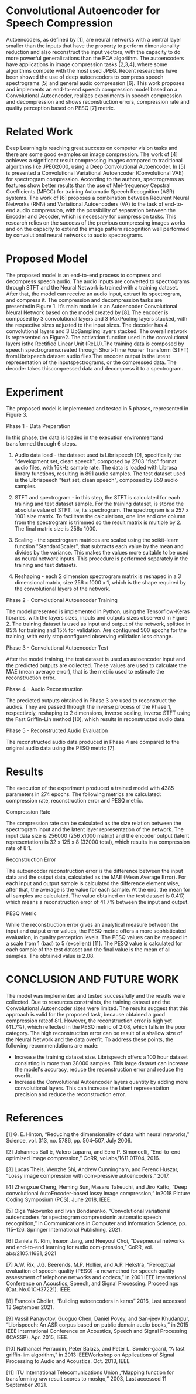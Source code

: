 # Convolutional Autoencoder for Speech Compression

Autoencoders, as defined by [1], are neural networks with a central layer smaller than the inputs that have the property to perform dimensionality reduction and also reconstruct the input vectors, with the capacity to do more powerful generalizations than the PCA algorithm.
The autoencoders have applications in image compression tasks [2,3,4], where some algorithms compete with the most used JPEG. Recent researches have been showed the use of deep autoencoders to compress speech spectrograms [5] and general audio compression [6].
This work proposes and implements an end-to-end speech compression model based on a Convolutional Autoencoder, realizes experiments in speech compression and decompression and shows reconstruction errors, compression rate and quality perception based on PESQ [7] metric.

# Related Work

Deep Learning is reaching great success on computer vision tasks and there are some good examples on image compression. The work of [4] achieves a significant result compressing images compared to traditional algorithms like JPEG2000, using a Deep Convolutional Autoencoder.
In [5] is presented a Convolutional Variational Autoencoder (Convolutional VAE) for spectrogram compression. According to the authors, spectrograms as features show better results than the use of Mel-frequency Cepstral Coefficients (MFCC) for training Automatic Speech Recognition (ASR) systems. The work of [6] proposes a combination between Recurent  Neural Networks (RNN) and Variational Autoencoders (VA) to the task of end-to-end audio compression, with the possibility of separation between the Encoder and Decoder, which is necessary for compression tasks. This research relies on the success of the previous compressing images works and on the capacity to extend the image pattern recognition well performed by convolutional neural networks to audio spectrograms.

# Proposed Model

The proposed model is an end-to-end process to compress and decompress speech audio. The audio inputs are converted to spectrograms through STFT and the Neural Network is trained with a training dataset. After that, the model can receive an audio input, extract its spectrogram, and compress it. The compression and decompression tasks are presentedin Figure 1. It’s main module is an Autoencoder Convolutional Neural Network based on the model created by [8]. The encoder is composed by 3 convolutional layers and 3 MaxPooling layers stacked, with the respective sizes adjusted to the input sizes. The decoder has 4 convolutional layers and 3 UpSampling layers stacked. The overall network is represented on Figure2.  The activation function used in the convolutional layers isthe Rectified Linear Unit (ReLU).The  training  data  is  composed  by  speech  spectrogramscreated through Short-Time Fourier Transform (STFT) fromLibrispeech dataset audio files.The encoder output is the latent representation of the inputspectrograms, or the compressed data. The decoder takes thiscompressed data and decompress it to a spectrogram.

# Experiment

The proposed model is implemented and tested in 5 phases, represented in Figure 3.

Phase 1 - Data Preparation

In this phase, the data is loaded in the execution environmentand transformed through 6 steps.

1. Audio data load - the dataset used is Librispeech [9], specifically the "development set, clean speech", composed by 2703 "flac" format audio files, with 16kHz sample rate. The data is loaded with Librosa library functions, resulting in 891 audio samples. The test dataset used is the Librispeech "test set, clean speech", composed by 859 audio samples.

2. STFT and spectrogram - in this step, the STFT is calculated for each training and test dataset sample. For the training dataset, is stored the absolute value of STFT, i.e, its spectrogram. The spectrogram is a 257 x 1001 size matrix. To facilitate the calculations, one line and one column from the spectrogram is trimmed so the result matrix is multiple by 2. The final matrix size is 256x 1000.

3. Scaling - the spectrogram matrices are scaled using the scikit-learn function "StandardScaler", that subtracts each value by the mean and divides by the variance. This makes the values more suitable to be used as neural network inputs. This procedure is performed separately in the training and test datasets.

4. Reshaping - each 2 dimension spectrogram matrix is reshaped in a 3 dimensional matrix, size 256 x 1000 x 1, which is the shape required by the convolutional layers of the network.

Phase 2 - Convolutional Autoencoder Training

The model presented is implemented in Python, using the Tensorflow-Keras libraries, with the layers sizes, inputs and outputs sizes observerd in Figure  2. The training dataset is used as input and output of the network, splitted in 85% for training and 15% for validation. Are configured 500 epochs for the training, with early stop configured observing validation loss change.

Phase 3 - Convolutional Autoencoder Test

After the model training, the test dataset is used as autoencoder input and the predicted outputs are collected. These values are used to calculate the MAE (mean average error), that is the metric used to estimate the reconstruction error.

Phase 4 - Audio Reconstruction

The predicted outputs obtained in Phase 3 are used to reconstruct the audios. They are passed through the inverse process of the Phase 1, respectively, reshaping to 2 dimensions, inverse scaling, inverse STFT using the Fast Griffin-Lin method [10], which results in reconstructed audio data.

Phase 5 - Reconstructed Audio Evaluation

The reconstructed audio data produced in Phase 4 are compared to the original audio data using the PESQ metric [7].

# Results

The execution of the experiment produced a trained model with 4385 parameters in 274 epochs. The following metrics are calculated: compression rate, reconstruction error and PESQ metric.

Compression Rate

The compression rate can be calculated as the size relation between the spectrogram input and the latent layer representation of the network. The input data size is 256000 (256 x1000 matrix) and the encoder output (latent representation) is 32 x 125 x 8 (32000 total), which results in a compression rate of 8:1.

Reconstruction Error

The autoencoder reconstruction error is the difference between the input data and the output data, calculated as the MAE (Mean Average Error). For each input and output sample is calculated the difference element wise, after that, the average is the value for each sample. At the end, the mean for all samples are calculated. The value obtained on the test dataset is 0.417, which means a reconstruction error of 41.7% between the input and output.

PESQ Metric

While the reconstruction error gives an analytical measure between the input and output error values, the PESQ metric offers a more sophisticated evaluation, in quality perception levels. The PESQ values can be mapped in a scale from 1 (bad) to 5 (excellent) [11]. The PESQ value is calculated for each sample of the test dataset and the final value is the mean of all samples. The obtained value is 2.08.

# CONCLUSION AND FUTURE WORK

The model was implemented and tested successfully and the results were collected. Due to resources constraints, the training dataset and the Convolutional Autoencoder sizes  were limited. The results suggest that this approach is valid for the proposed task, because obtained a good compression rateof 8:1. However, the reconstruction error is high yet (41.7%), which reflected in the PESQ metric of 2.08, which falls in the poor category. The high reconstruction error can be result of a shallow size of the Neural Network and the data overfit.
To address these points, the following recommendations are made:

- Increase the training dataset size. Librispeech offers a 100 hour dataset consisting in more than 28000 samples. This large dataset can increase the model's accuracy, reduce the reconstruction error and reduce the overfit.
- Increase  the  Convolutional  Autoencoder  layers  quantity by adding more convolutional layers. This can increase the latent representation precision and reduce the reconstruction error.


# References

[1] G. E. Hinton, “Reducing the dimensionality of data with neural networks,” Science, vol. 313, no. 5786, pp. 504–507, July 2006.

[2] Johannes Ball ́e, Valero Laparra, and Eero P. Simoncelli, “End-to-end optimized image compression,” CoRR, vol.abs/1611.01704, 2016.

[3] Lucas Theis, Wenzhe Shi, Andrew Cunningham, and Ferenc Huszar, “Lossy image compression with com-pressive autoencoders,” 2017.

[4] Zhengxue Cheng, Heming Sun, Masaru Takeuchi, and Jiro  Katto, “Deep  convolutional AutoEncoder-based lossy image compression,” in2018 Picture Coding Symposium (PCS). June 2018, IEEE.

[5] Olga Yakovenko and Ivan Bondarenko, “Convolutional variational autoencoders for spectrogram compressionin automatic speech recognition,” in Communications in Computer and Information Science, pp. 115–126. Springer International Publishing, 2021.

[6] Daniela N. Rim, Inseon Jang, and Heeyoul Choi, “Deepneural networks and end-to-end learning for audio com-pression,” CoRR, vol. abs/2105.11681, 2021

[7] A.W. Rix, J.G. Beerends, M.P. Hollier, and A.P. Hekstra, “Perceptual evaluation of speech quality (PESQ) -a newmethod for speech quality assessment of telephone networks and codecs,” in 2001 IEEE International Conference on Acoustics, Speech, and Signal Processing. Proceedings (Cat. No.01CH37221). IEEE.

[8] Francois Chollet, “Building autoencoders in keras” 2016, Last accessed 13 September 2021.

[9] Vassil Panayotov, Guoguo Chen, Daniel Povey, and San-jeev Khudanpur, “Librispeech:  An ASR corpus based on public domain audio books,” in 2015 IEEE International Conference on Acoustics, Speech and Signal Processing (ICASSP). Apr. 2015, IEEE.

[10] Nathanael Perraudin, Peter Balazs, and Peter L. Sonder-gaard,  “A fast griffin-lim algorithm,” in 2013 IEEEWorkshop on Applications of Signal Processing to Audio and Acoustics. Oct. 2013, IEEE

[11] ITU International Telecomunications Union ,“Mapping function for transforming raw result scores to moslqo,” 2003, Last accessed 11 September 2021.
